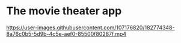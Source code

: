 # The movie theater app
 


https://user-images.githubusercontent.com/107176820/182774348-8a76c0b5-5d9b-4c5e-aef0-85500f80287f.mp4

